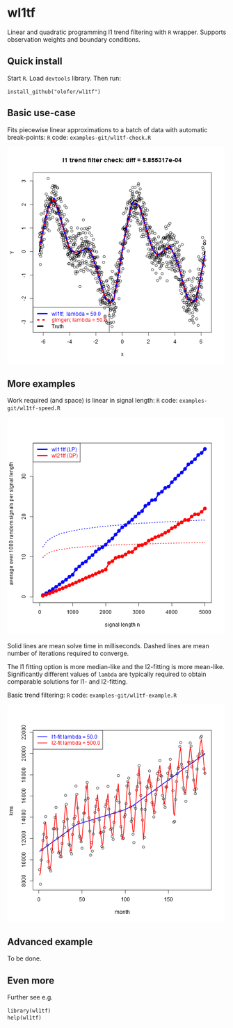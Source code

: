 # wl1tf
Linear and quadratic programming l1 trend filtering with `R` wrapper.
Supports observation weights and boundary conditions.

## Quick install
Start `R`. Load `devtools` library. Then run:
```{r}
install_github("olofer/wl1tf")
```

## Basic use-case
Fits piecewise linear approximations to a batch of data with automatic break-points: `R` code: `examples-git/wl1tf-check.R`

![Basic use-case solution compared to `glmgen::trendfilter`](/examples-git/check-1.png)

## More examples
Work required (and space) is linear in signal length: `R` code: `examples-git/wl1tf-speed.R`

![Work required (and space) is linear in signal length](/examples-git/speed-1.png)

Solid lines are mean solve time in milliseconds. Dashed lines are mean number of iterations required to converge.

The l1 fitting option is more median-like and the l2-fitting is more mean-like. Significantly different values of `lambda` are typically required to obtain comparable solutions for l1- and l2-fitting.

Basic trend filtering: `R` code: `examples-git/wl1tf-example.R` 

![Basic trend filtering](/examples-git/example-1.png)

## Advanced example
To be done.

## Even more
Further see e.g.
```{r}
library(wl1tf)
help(wl1tf)
```
